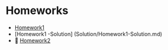 # Homeworks

* [Homework1](Homework1.md)
* [Homework1 -Solution] (Solution/Homework1-Solution.md)
* :construction: [Homework2](HW2.md)
